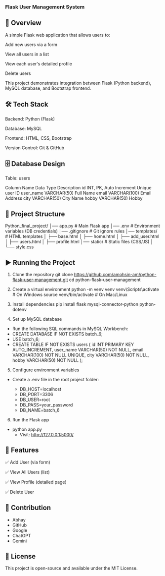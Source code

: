 ### Flask User Management System

## 📌 Overview

A simple Flask web application that allows users to:

Add new users via a form

View all users in a list

View each user's detailed profile

Delete users

This project demonstrates integration between Flask (Python backend), MySQL database, and Bootstrap frontend.

## 🛠 Tech Stack

Backend: Python (Flask)

Database: MySQL

Frontend: HTML, CSS, Bootstrap

Version Control: Git & GitHub

## 🗄 Database Design

Table: users

Column Name	Data Type	Description
id	INT, PK, Auto Increment	Unique user ID
user_name	VARCHAR(50)	Full Name
email	VARCHAR(100)	Email Address
city	VARCHAR(50)	City Name
hobby	VARCHAR(50)	Hobby
## 📂 Project Structure
Python_final_project/
│── app.py                # Main Flask app
│── .env                  # Environment variables (DB credentials)
│── .gitignore            # Git ignore rules
│── templates/            # HTML templates
│    ├── base.html
│    ├── home.html
│    ├── add_user.html
│    ├── users.html
│    ├── profile.html
│── static/               # Static files (CSS/JS)
│    └── style.css

## ▶️ Running the Project
1. Clone the repository
git clone https://github.com/amohsin-am/python-flask-user-management.git
cd python-flask-user-management

2. Create a virtual environment
python -m venv venv
venv\Scripts\activate   # On Windows
source venv/bin/activate   # On Mac/Linux

3. Install dependencies
pip install flask mysql-connector-python python-dotenv

4. Set up MySQL database

 - Run the following SQL commands in MySQL Workbench:
 - CREATE DATABASE IF NOT EXISTS batch_6;
 - USE batch_6;
 - CREATE TABLE IF NOT EXISTS users (
    id INT PRIMARY KEY AUTO_INCREMENT,
    user_name VARCHAR(50) NOT NULL,
    email VARCHAR(100) NOT NULL UNIQUE,
    city VARCHAR(50) NOT NULL,
    hobby VARCHAR(50) NOT NULL
);

5. Configure environment variables

  - Create a .env file in the root project folder:

    - DB_HOST=localhost
    - DB_PORT=3306
    - DB_USER=root
    - DB_PASS=your_password
    - DB_NAME=batch_6

6. Run the Flask app
  - python app.py
      - Visit: http://127.0.0.1:5000/

## 🚀 Features

✅ Add User (via form)

✅ View All Users (list)

✅ View Profile (detailed page)

✅ Delete User

## 🤝 Contribution

  - Abhay
  - GitHub
  - Google
  - ChatGPT
  - Gemini


## 📜 License

This project is open-source and available under the MIT License.
